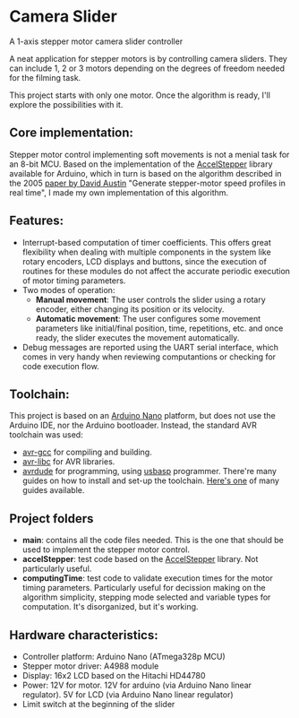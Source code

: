 # Camera Slider
A 1-axis stepper motor camera slider controller

A neat application for stepper motors is by controlling camera sliders. They can include 1, 2 or 3 motors depending on the degrees of freedom needed for the filming task.

This project starts with only one motor. Once the algorithm is ready, I'll explore the possibilities with it.

## Core implementation:
Stepper motor control implementing soft movements is not a menial task for an 8-bit MCU. Based on the implementation of the [AccelStepper] library available for Arduino, which in turn is based on the algorithm described in the 2005 [paper by David Austin] "Generate stepper-motor speed profiles in real time", I made my own implementation of this algorithm.

## Features:
- Interrupt-based computation of timer coefficients. This offers great flexibility when dealing with multiple components in the system like rotary encoders, LCD displays and buttons, since the execution of routines for these modules do not affect the accurate periodic execution of motor timing parameters.
- Two modes of operation:
	* **Manual movement**: The user controls the slider using a rotary encoder, either changing its position or its velocity.
	* **Automatic movement**: The user configures some movement parameters like initial/final position, time, repetitions, etc. and once ready, the slider executes the movement automatically.
- Debug messages are reported using the UART serial interface, which comes in very handy when reviewing computantions or checking for code execution flow.

## Toolchain:
This project is based on an [Arduino Nano] platform, but does not use the Arduino IDE, nor the Arduino bootloader. Instead, the standard AVR toolchain was used:
- [avr-gcc] for compiling and building.
- [avr-libc] for AVR libraries.
- [avrdude] for programming, using [usbasp] programmer.
There're many guides on how to install and set-up the toolchain. [Here's one] of many guides available.

## Project folders
- **main**: contains all the code files needed. This is the one that should be used to implement the stepper motor control.
- **accelStepper**: test code based on the [AccelStepper] library. Not particularly useful.
- **computingTime**: test code to validate execution times for the motor timing parameters. Particularly useful for decission making on the algorithm simplicity, stepping mode selected and variable types for computation. It's disorganized, but it's working.

## Hardware characteristics:
- Controller platform: Arduino Nano (ATmega328p MCU)
- Stepper motor driver: A4988 module
- Display: 16x2 LCD based on the Hitachi HD44780
- Power: 12V for motor. 12V for arduino (via Arduino Nano linear regulator). 5V for LCD (via Arduino Nano linear regulator)
- Limit switch at the beginning of the slider

[AccelStepper]: <http://www.airspayce.com/mikem/arduino/AccelStepper/>
[paper by David Austin]: <https://www.google.com/url?sa=t&rct=j&q=&esrc=s&source=web&cd=4&cad=rja&uact=8&ved=2ahUKEwjD0NzFzProAhWCmuAKHZ4MAvUQFjADegQIBRAB&url=https%3A%2F%2Fforum.arduino.cc%2Findex.php%3Faction%3Ddlattach%3Btopic%3D449173.0%3Battach%3D195514&usg=AOvVaw2CUw-VjgaUTza02KF_hWdM>
[Arduino Nano]: <https://store.arduino.cc/usa/arduino-nano>
[avr-gcc]: <https://www.microchip.com/mplab/avr-support/avr-and-arm-toolchains-c-compilers>
[avr-libc]: <https://www.nongnu.org/avr-libc/user-manual/overview.html>
[avrdude]: <https://www.nongnu.org/avrdude/>
[usbasp]: <https://www.fischl.de/usbasp/>
[Here's one]: <http://maxembedded.com/2015/06/setting-up-avr-gcc-toolchain-on-linux-and-mac-os-x/>
